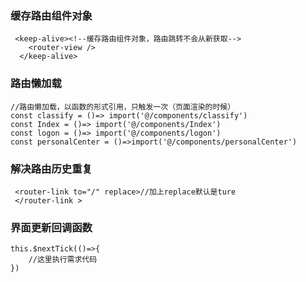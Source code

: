 ### 缓存路由组件对象

```
 <keep-alive><!--缓存路由组件对象，路由跳转不会从新获取-->
    <router-view />
  </keep-alive>
```

### 路由懒加载

```
//路由懒加载，以函数的形式引用，只触发一次（页面渲染的时候）
const classify = ()=> import('@/components/classify')
const Index = ()=> import('@/components/Index') 
const logon = ()=> import('@/components/logon')
const personalCenter = ()=>import('@/components/personalCenter') 
```

###  解决路由历史重复

```
 <router-link to="/" replace>//加上replace默认是ture
 </router-link >
```

### 界面更新回调函数

```
this.$nextTick(()=>{
    //这里执行需求代码
})
```

